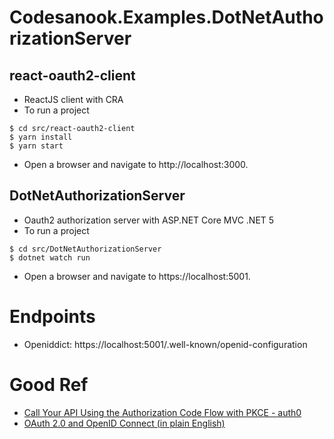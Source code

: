 # Codesanook.Examples.DotNetAuthorizationServer

## react-oauth2-client
- ReactJS client with CRA
- To run a project
```
$ cd src/react-oauth2-client
$ yarn install
$ yarn start
```
- Open a browser and navigate to  http://localhost:3000.

## DotNetAuthorizationServer
- Oauth2 authorization server with ASP.NET Core MVC .NET 5
- To run a project
```
$ cd src/DotNetAuthorizationServer
$ dotnet watch run
```
- Open a browser and navigate to  https://localhost:5001.

# Endpoints

- Openiddict: https://localhost:5001/.well-known/openid-configuration

# Good Ref
- [Call Your API Using the Authorization Code Flow with PKCE - auth0 ](https://auth0.com/docs/flows/call-your-api-using-the-authorization-code-flow-with-pkce#create-code-challenge)
- [OAuth 2.0 and OpenID Connect (in plain English)](https://www.youtube.com/watch?v=996OiexHze0)